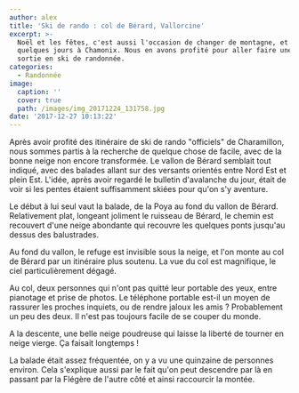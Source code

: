 ```yaml
---
author: alex
title: 'Ski de rando : col de Bérard, Vallorcine'
excerpt: >-
  Noël et les fêtes, c'est aussi l'occasion de changer de montagne, et de passer
  quelques jours à Chamonix. Nous en avons profité pour aller faire une petite
  sortie en ski de randonnée.
categories:
  - Randonnée
image:
  caption: ''
  cover: true
  path: /images/img_20171224_131758.jpg
date: '2017-12-27 10:13:22'
---
```

Après avoir profité des itinéraire de ski de rando "officiels" de Charamillon, nous sommes partis à la recherche de quelque chose de facile, avec de la bonne neige non encore transformée. Le vallon de Bérard semblait tout indiqué, avec des balades allant sur des versants orientés entre Nord Est et plein Est. L'idée, après avoir regardé le bulletin d'avalanche du jour, était de voir si les pentes étaient suffisamment skiées pour qu'on s'y aventure. 

Le début à lui seul vaut la balade, de la Poya au fond du vallon de Bérard. Relativement plat, longeant joliment le ruisseau de Bérard, le chemin est recouvert d'une neige abondante qui recouvre les quelques ponts jusqu'au dessus des balustrades. 

Au fond du vallon, le refuge est invisible sous la neige, et l'on monte au col de Bérard par un itinéraire plus soutenu. La vue du col est magnifique, le ciel particulièrement dégagé. 

Au col, deux personnes qui n'ont pas quitté leur portable des yeux, entre pianotage et prise de photos. Le téléphone portable est-il un moyen de rassurer les proches inquiets, ou de rendre jaloux les amis ? Probablement un peu des deux. Il n'est pas toujours facile de se couper du monde. 

A la descente, une belle neige poudreuse qui laisse la liberté de tourner en neige vierge. Ça faisait longtemps !

La balade était assez fréquentée, on y a vu une quinzaine de personnes environ. Cela s'explique aussi par le fait qu'on peut descendre par là en passant par la Flégère de l'autre côté et ainsi raccourcir la montée.
